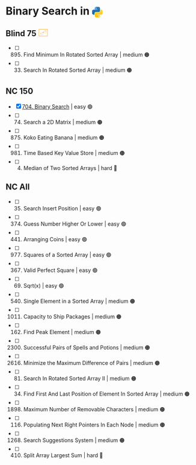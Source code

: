 # Binary Search in <img src="../../assets/pythonLogo.png" alt="Python logo" style="height: 1em; vertical-align: sub;">


## Blind 75 <img src="../../assets/blind75small.png" alt="blind logo" style="height: 1em; vertical-align: top;">
- [ ] 895. Find Minimum In Rotated Sorted Array | medium 🟠
- [ ] 33. Search In Rotated Sorted Array | medium 🟠

## NC 150
- [x] [704. Binary Search](0704_binarySearch.ipynb) | easy 🟢 
- [ ] 74. Search a 2D Matrix | medium 🟠
- [ ] 875. Koko Eating Banana | medium 🟠
- [ ] 981. Time Based Key Value Store | medium 🟠
- [ ] 4. Median of Two Sorted Arrays | hard 🔴

## NC All
- [ ] 35. Search Insert Position | easy 🟢 
- [ ] 374. Guess Number Higher Or Lower | easy 🟢 
- [ ] 441. Arranging Coins | easy 🟢 
- [ ] 977. Squares of a Sorted Array | easy 🟢 
- [ ] 367. Valid Perfect Square | easy 🟢 
- [ ] 69. Sqrt(x) | easy 🟢 
- [ ] 540. Single Element in a Sorted Array | medium 🟠
- [ ] 1011. Capacity to Ship Packages | medium 🟠
- [ ] 162. Find Peak Element | medium 🟠
- [ ] 2300. Successful Pairs of Spells and Potions | medium 🟠
- [ ] 2616. Minimize the Maximum Difference of Pairs | medium 🟠	
- [ ] 81. Search In Rotated Sorted Array II | medium 🟠
- [ ] 34. Find First And Last Position of Element In Sorted Array | medium 🟠
- [ ] 1898. Maximum Number of Removable Characters | medium 🟠
- [ ] 116. Populating Next Right Pointers In Each Node | medium 🟠
- [ ] 1268. Search Suggestions System | medium 🟠
- [ ] 410. Split Array Largest Sum | hard 🔴